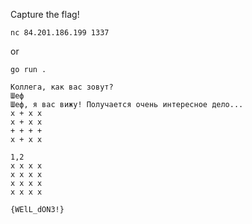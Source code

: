 Capture the flag!

```
nc 84.201.186.199 1337
```
or
```
go run .
```

```
Коллега, как вас зовут?
Шеф
Шеф, я вас вижу! Получается очень интересное дело...
x + x x
x + x x
+ + + +
x + x x

1,2
x x x x
x x x x
x x x x
x x x x

{WElL_dON3!}
```
